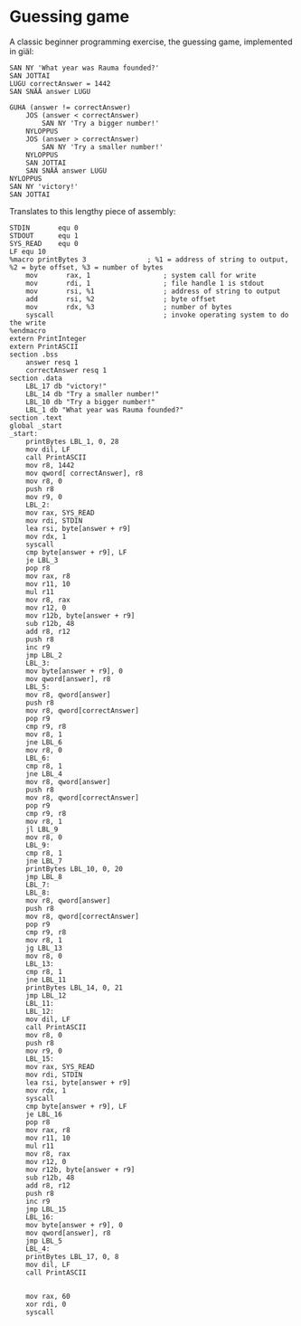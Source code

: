 # Guessing game


A classic beginner programming exercise, the guessing game, implemented in giäl:

    SAN NY 'What year was Rauma founded?'
    SAN JOTTAI
    LUGU correctAnswer = 1442
    SAN SNÄÄ answer LUGU

    GUHA (answer != correctAnswer)
        JOS (answer < correctAnswer) 
            SAN NY 'Try a bigger number!'
        NYLOPPUS
        JOS (answer > correctAnswer) 
            SAN NY 'Try a smaller number!'
        NYLOPPUS
        SAN JOTTAI
        SAN SNÄÄ answer LUGU
    NYLOPPUS
    SAN NY 'victory!'
    SAN JOTTAI



Translates to this lengthy piece of assembly:

    STDIN       equ 0
    STDOUT      equ 1
    SYS_READ    equ 0
    LF equ 10
    %macro printBytes 3               ; %1 = address of string to output, %2 = byte offset, %3 = number of bytes
        mov       rax, 1                  ; system call for write
        mov       rdi, 1                  ; file handle 1 is stdout
        mov       rsi, %1                 ; address of string to output
        add       rsi, %2                 ; byte offset
        mov       rdx, %3                 ; number of bytes
        syscall                           ; invoke operating system to do the write
    %endmacro
    extern PrintInteger
    extern PrintASCII
    section .bss
        answer resq 1
        correctAnswer resq 1
    section .data
        LBL_17 db "victory!"
        LBL_14 db "Try a smaller number!"
        LBL_10 db "Try a bigger number!"
        LBL_1 db "What year was Rauma founded?"
    section .text
    global _start
    _start:
        printBytes LBL_1, 0, 28
        mov dil, LF
        call PrintASCII
        mov r8, 1442
        mov qword[ correctAnswer], r8
        mov r8, 0
        push r8
        mov r9, 0
        LBL_2:
        mov rax, SYS_READ
        mov rdi, STDIN
        lea rsi, byte[answer + r9]
        mov rdx, 1
        syscall
        cmp byte[answer + r9], LF
        je LBL_3
        pop r8
        mov rax, r8
        mov r11, 10
        mul r11
        mov r8, rax
        mov r12, 0
        mov r12b, byte[answer + r9]
        sub r12b, 48
        add r8, r12
        push r8
        inc r9
        jmp LBL_2
        LBL_3:
        mov byte[answer + r9], 0
        mov qword[answer], r8
        LBL_5:
        mov r8, qword[answer]
        push r8
        mov r8, qword[correctAnswer]
        pop r9
        cmp r9, r8
        mov r8, 1
        jne LBL_6
        mov r8, 0
        LBL_6:
        cmp r8, 1
        jne LBL_4
        mov r8, qword[answer]
        push r8
        mov r8, qword[correctAnswer]
        pop r9
        cmp r9, r8
        mov r8, 1
        jl LBL_9
        mov r8, 0
        LBL_9:
        cmp r8, 1
        jne LBL_7
        printBytes LBL_10, 0, 20
        jmp LBL_8
        LBL_7:
        LBL_8:
        mov r8, qword[answer]
        push r8
        mov r8, qword[correctAnswer]
        pop r9
        cmp r9, r8
        mov r8, 1
        jg LBL_13
        mov r8, 0
        LBL_13:
        cmp r8, 1
        jne LBL_11
        printBytes LBL_14, 0, 21
        jmp LBL_12
        LBL_11:
        LBL_12:
        mov dil, LF
        call PrintASCII
        mov r8, 0
        push r8
        mov r9, 0
        LBL_15:
        mov rax, SYS_READ
        mov rdi, STDIN
        lea rsi, byte[answer + r9]
        mov rdx, 1
        syscall
        cmp byte[answer + r9], LF
        je LBL_16
        pop r8
        mov rax, r8
        mov r11, 10
        mul r11
        mov r8, rax
        mov r12, 0
        mov r12b, byte[answer + r9]
        sub r12b, 48
        add r8, r12
        push r8
        inc r9
        jmp LBL_15
        LBL_16:
        mov byte[answer + r9], 0
        mov qword[answer], r8
        jmp LBL_5
        LBL_4:
        printBytes LBL_17, 0, 8
        mov dil, LF
        call PrintASCII


        mov rax, 60
        xor rdi, 0
        syscall


